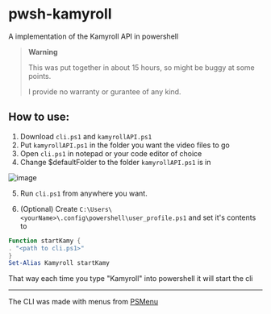 # pwsh-kamyroll
A implementation of the Kamyroll API in powershell

> **Warning**
> 
> This was put together in about 15 hours, so might be buggy at some points.
> 
> I provide no warranty or gurantee of any kind.

## How to use:
1. Download `cli.ps1` and `kamyrollAPI.ps1`
2. Put `kamyrollAPI.ps1` in the folder you want the video files to go
3. Open `cli.ps1` in notepad or your code editor of choice
4. Change $defaultFolder to the folder `kamyrollAPI.ps1` is in

![image](https://user-images.githubusercontent.com/39769465/197365873-1f73fa6f-52d7-4aa8-b6ed-1609a17c12b1.png)

5. Run `cli.ps1` from anywhere you want.

6. (Optional) Create `C:\Users\<yourName>\.config\powershell\user_profile.ps1` and set it's contents to
```Powershell
Function startKamy {
. "<path to cli.ps1>"
}
Set-Alias Kamyroll startKamy
```
That way each time you type "Kamyroll" into powershell it will start the cli

---

The CLI was made with menus from [PSMenu](https://github.com/Sebazzz/PSMenu)
